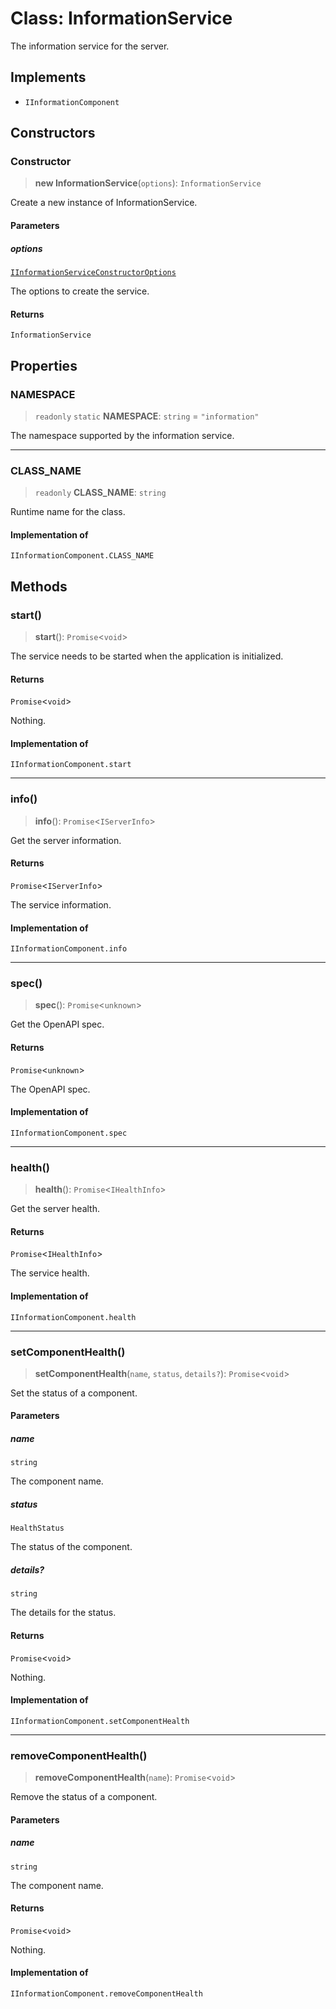 # Class: InformationService

The information service for the server.

## Implements

- `IInformationComponent`

## Constructors

### Constructor

> **new InformationService**(`options`): `InformationService`

Create a new instance of InformationService.

#### Parameters

##### options

[`IInformationServiceConstructorOptions`](../interfaces/IInformationServiceConstructorOptions.md)

The options to create the service.

#### Returns

`InformationService`

## Properties

### NAMESPACE

> `readonly` `static` **NAMESPACE**: `string` = `"information"`

The namespace supported by the information service.

***

### CLASS\_NAME

> `readonly` **CLASS\_NAME**: `string`

Runtime name for the class.

#### Implementation of

`IInformationComponent.CLASS_NAME`

## Methods

### start()

> **start**(): `Promise`\<`void`\>

The service needs to be started when the application is initialized.

#### Returns

`Promise`\<`void`\>

Nothing.

#### Implementation of

`IInformationComponent.start`

***

### info()

> **info**(): `Promise`\<`IServerInfo`\>

Get the server information.

#### Returns

`Promise`\<`IServerInfo`\>

The service information.

#### Implementation of

`IInformationComponent.info`

***

### spec()

> **spec**(): `Promise`\<`unknown`\>

Get the OpenAPI spec.

#### Returns

`Promise`\<`unknown`\>

The OpenAPI spec.

#### Implementation of

`IInformationComponent.spec`

***

### health()

> **health**(): `Promise`\<`IHealthInfo`\>

Get the server health.

#### Returns

`Promise`\<`IHealthInfo`\>

The service health.

#### Implementation of

`IInformationComponent.health`

***

### setComponentHealth()

> **setComponentHealth**(`name`, `status`, `details?`): `Promise`\<`void`\>

Set the status of a component.

#### Parameters

##### name

`string`

The component name.

##### status

`HealthStatus`

The status of the component.

##### details?

`string`

The details for the status.

#### Returns

`Promise`\<`void`\>

Nothing.

#### Implementation of

`IInformationComponent.setComponentHealth`

***

### removeComponentHealth()

> **removeComponentHealth**(`name`): `Promise`\<`void`\>

Remove the status of a component.

#### Parameters

##### name

`string`

The component name.

#### Returns

`Promise`\<`void`\>

Nothing.

#### Implementation of

`IInformationComponent.removeComponentHealth`
